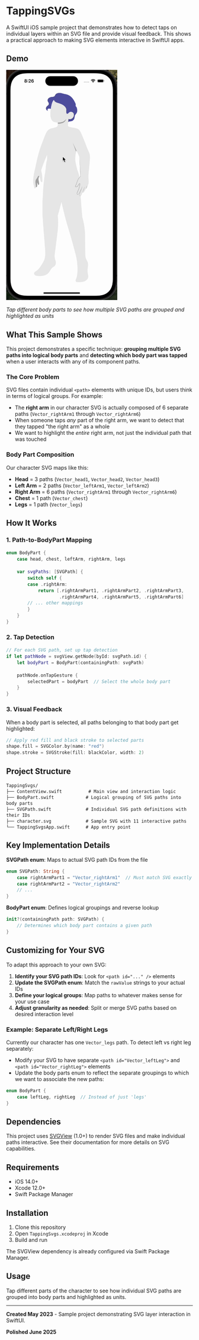 # TappingSVGs

A SwiftUI iOS sample project that demonstrates how to detect taps on individual layers within an SVG file and provide visual feedback. This shows a practical approach to making SVG elements interactive in SwiftUI apps.

## Demo

<img src="assets/demo.gif" alt="SVG Interaction Demo" width="300">

*Tap different body parts to see how multiple SVG paths are grouped and highlighted as units*

## What This Sample Shows

This project demonstrates a specific technique: **grouping multiple SVG paths into logical body parts** and **detecting which body part was tapped** when a user interacts with any of its component paths.

### The Core Problem

SVG files contain individual `<path>` elements with unique IDs, but users think in terms of logical groups. For example:

- The **right arm** in our character SVG is actually composed of 6 separate paths (`Vector_rightArm1` through `Vector_rightArm6`)
- When someone taps *any* part of the right arm, we want to detect that they tapped "the right arm" as a whole
- We want to highlight the *entire* right arm, not just the individual path that was touched

### Body Part Composition

Our character SVG maps like this:

- **Head** = 3 paths (`Vector_head1`, `Vector_head2`, `Vector_head3`)
- **Left Arm** = 2 paths (`Vector_leftArm1`, `Vector_leftArm2`) 
- **Right Arm** = 6 paths (`Vector_rightArm1` through `Vector_rightArm6`)
- **Chest** = 1 path (`Vector_chest`)
- **Legs** = 1 path (`Vector_legs`)

## How It Works

### 1. Path-to-BodyPart Mapping
```swift
enum BodyPart {
    case head, chest, leftArm, rightArm, legs
    
    var svgPaths: [SVGPath] {
        switch self {
        case .rightArm: 
            return [.rightArmPart1, .rightArmPart2, .rightArmPart3, 
                    .rightArmPart4, .rightArmPart5, .rightArmPart6]
        // ... other mappings
        }
    }
}
```

### 2. Tap Detection
```swift
// For each SVG path, set up tap detection
if let pathNode = svgView.getNode(byId: svgPath.id) {
    let bodyPart = BodyPart(containingPath: svgPath)
    
    pathNode.onTapGesture {
        selectedPart = bodyPart  // Select the whole body part
    }
}
```

### 3. Visual Feedback
When a body part is selected, all paths belonging to that body part get highlighted:
```swift
// Apply red fill and black stroke to selected parts
shape.fill = SVGColor.by(name: "red")
shape.stroke = SVGStroke(fill: blackColor, width: 2)
```

## Project Structure

```
TappingSvgs/
├── ContentView.swift          # Main view and interaction logic
├── BodyPart.swift            # Logical grouping of SVG paths into body parts
├── SVGPath.swift             # Individual SVG path definitions with their IDs
├── character.svg             # Sample SVG with 11 interactive paths
└── TappingSvgsApp.swift      # App entry point
```

## Key Implementation Details

**SVGPath enum**: Maps to actual SVG path IDs from the file
```swift
enum SVGPath: String {
    case rightArmPart1 = "Vector_rightArm1"  // Must match SVG exactly
    case rightArmPart2 = "Vector_rightArm2"
    // ...
}
```

**BodyPart enum**: Defines logical groupings and reverse lookup
```swift
init?(containingPath path: SVGPath) {
    // Determines which body part contains a given path
}
```

## Customizing for Your SVG

To adapt this approach to your own SVG:

1. **Identify your SVG path IDs**: Look for `<path id="..." />` elements
2. **Update the SVGPath enum**: Match the `rawValue` strings to your actual IDs
3. **Define your logical groups**: Map paths to whatever makes sense for your use case
4. **Adjust granularity as needed**: Split or merge SVG paths based on desired interaction level

### Example: Separate Left/Right Legs

Currently our character has one `Vector_legs` path. To detect left vs right leg separately:
- Modify your SVG to have separate `<path id="Vector_leftLeg">` and `<path id="Vector_rightLeg">` elements
- Update the body parts enum to reflect the separate groupings to which we want to associate the new paths:
```swift
enum BodyPart {
    case leftLeg, rightLeg  // Instead of just 'legs'
}
```

## Dependencies

This project uses [SVGView](https://github.com/exyte/SVGView) (1.0+) to render SVG files and make individual paths interactive. See their documentation for more details on SVG capabilities.

## Requirements

- iOS 14.0+
- Xcode 12.0+
- Swift Package Manager

## Installation

1. Clone this repository
2. Open `TappingSvgs.xcodeproj` in Xcode  
3. Build and run

The SVGView dependency is already configured via Swift Package Manager.

## Usage

Tap different parts of the character to see how individual SVG paths are grouped into body parts and highlighted as units.

---

**Created May 2023** - Sample project demonstrating SVG layer interaction in SwiftUI. 

**Polished June 2025**
